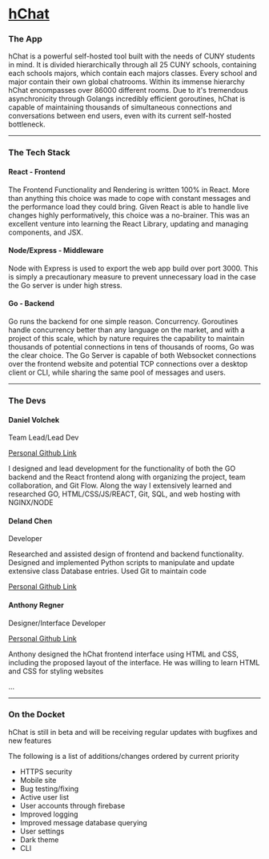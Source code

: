 <div>
  <h1><a href="http://hchat.org">hChat</a></h1>
  <div>
    <h3> The App</h3>
    <p>hChat is a powerful self-hosted tool built with the needs of CUNY students in mind. It is divided hierarchically through all 25 CUNY schools, containing each schools majors, which contain each majors classes. Every school and major contain their own global chatrooms. Within its immense hierarchy hChat encompasses over 86000 different rooms. Due to it's tremendous asynchronicity through Golangs incredibly efficient goroutines, hChat is capable of maintaining thousands of simultaneous connections and conversations between end users, even with its current self-hosted bottleneck. </p>
  </div>
  <hr>
  <div>
    <h3>The Tech Stack</h3>
    <div>
      <h4>React - Frontend</h4>
      <p>The Frontend Functionality and Rendering is written 100% in React. More than anything this choice was made to cope with constant messages and the performance load they could bring. Given React is able to handle live changes highly performatively, this choice was a no-brainer. This was an excellent venture into learning the React Library, updating and managing components, and JSX. </p>
    </div>
    <div>
      <h4>Node/Express - Middleware</h4>
      <p>Node with Express is used to export the web app build over port 3000. This is simply a precautionary measure to prevent unnecessary load in the case the Go server is under high stress.</p>
    </div>
    <div>
      <h4>Go - Backend </h4>
      <p>Go runs the backend for one simple reason. Concurrency. Goroutines handle concurrency better than any language on the market, and with a project of this scale, which by nature requires the capability to maintain thousands of potential connections in tens of thousands of rooms, Go was the clear choice. The Go Server is capable of both Websocket connections over the frontend website and potential TCP connections over a desktop client or CLI, while sharing the same pool of messages and users. 
    </div>
    <hr>
  </div>
  <div>
    <h3> The Devs</h3>
    <div>
      <h4>Daniel Volchek</h4>
      <p>Team Lead/Lead Dev</p>
      <p><a href="https://github.com/DanielVolchek">Personal Github Link</a></p>
      <p>I designed and lead development for the functionality of both the GO backend and the React frontend along with organizing the project, team collaboration, and Git Flow. Along the way I extensively learned and researched GO, HTML/CSS/JS/REACT, Git, SQL, and web hosting with NGINX/NODE</p>
    </div>
    <div>
      <h4>Deland Chen</h4>
      <p>Developer</p>
      <p>Researched and assisted design of frontend and backend functionality. Designed and implemented Python scripts to manipulate and update extensive class Database entries. Used Git to maintain code</p>
      <a href="https://github.com/delandchen">Personal Github Link</a>
    </div>
    <div>
    <h4>Anthony Regner</h4>
      <p>Designer/Interface Developer</p>
      <p><a href="https://github.com/A278PlusPi">Personal Github Link</a></p>
      <p>Anthony designed the hChat frontend interface using HTML and CSS, including the proposed layout of the interface. He was willing to learn HTML and CSS for styling websites</p>
    </div>
    <div>
    ...
    </div>
  </div>
</div>
<hr>
<div>
  <h3>On the Docket</h3>
  <p>hChat is still in beta and will be receiving regular updates with bugfixes and new features<p>
  <p>The following is a list of additions/changes ordered by current priority</p>
  <ul>
    <li>HTTPS security</li>
    <li>Mobile site</li>
    <li>Bug testing/fixing</li>
    <li>Active user list</li>
    <li>User accounts through firebase</li>
    <li>Improved logging</li>
    <li>Improved message database querying</li>
    <li>User settings</li>
    <li>Dark theme</li>
    <li>CLI</li>
  </ul>
</div>
</div>
